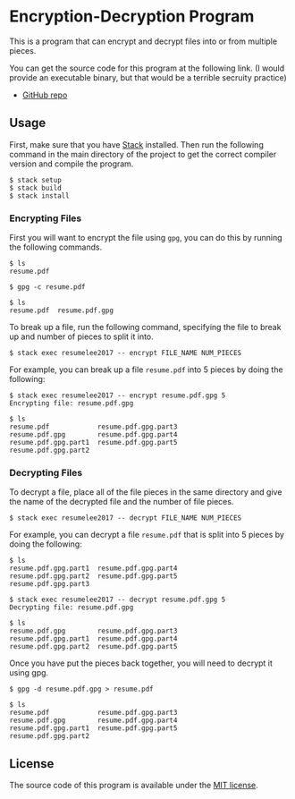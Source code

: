 # Encryption-Decryption Program
This is a program that can encrypt and decrypt files into or from multiple pieces.

You can get the source code for this program at the following link. (I would provide an executable binary, but that would be a terrible secruity practice)

* [GitHub repo](https://github.com/ExcaliburZero/resumelee2017)

## Usage
First, make sure that you have [Stack](https://docs.haskellstack.org/en/stable/README/) installed. Then run the following command in the main directory of the project to get the correct compiler version and compile the program.

```
$ stack setup
$ stack build
$ stack install
```

### Encrypting Files
First you will want to encrypt  the file using `gpg`, you can do this by running the following commands.

```
$ ls
resume.pdf

$ gpg -c resume.pdf

$ ls
resume.pdf  resume.pdf.gpg
```


To break up a file, run the following command, specifying the file to break up and number of pieces to split it into.

```
$ stack exec resumelee2017 -- encrypt FILE_NAME NUM_PIECES
```

For example, you can break up a file `resume.pdf` into 5 pieces by doing the following:

```
$ stack exec resumelee2017 -- encrypt resume.pdf.gpg 5
Encrypting file: resume.pdf.gpg

$ ls
resume.pdf            resume.pdf.gpg.part3
resume.pdf.gpg        resume.pdf.gpg.part4
resume.pdf.gpg.part1  resume.pdf.gpg.part5
resume.pdf.gpg.part2
```

### Decrypting Files
To decrypt a file, place all of the file pieces in the same directory and give the name of the decrypted file and the number of file pieces.

```
$ stack exec resumelee2017 -- decrypt FILE_NAME NUM_PIECES
```

For example, you can decrypt a file `resume.pdf` that is split into 5 pieces by doing the following:

```
$ ls
resume.pdf.gpg.part1  resume.pdf.gpg.part4
resume.pdf.gpg.part2  resume.pdf.gpg.part5
resume.pdf.gpg.part3

$ stack exec resumelee2017 -- decrypt resume.pdf.gpg 5
Decrypting file: resume.pdf.gpg

$ ls
resume.pdf.gpg        resume.pdf.gpg.part3
resume.pdf.gpg.part1  resume.pdf.gpg.part4
resume.pdf.gpg.part2  resume.pdf.gpg.part5
```

Once you have put the pieces back together, you will need to decrypt it using gpg.

```
$ gpg -d resume.pdf.gpg > resume.pdf

$ ls
resume.pdf            resume.pdf.gpg.part3
resume.pdf.gpg        resume.pdf.gpg.part4
resume.pdf.gpg.part1  resume.pdf.gpg.part5
resume.pdf.gpg.part2
```

## License
The source code of this program is available under the [MIT license](https://opensource.org/licenses/MIT).
